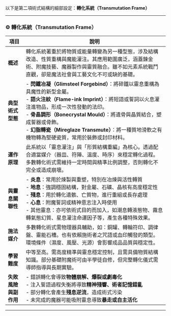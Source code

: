 以下是第二項術式結構的細部設定：**轉化系統（Transmutation Frame）**

---

### ⚙️ 轉化系統（Transmutation Frame）

| 項目           | 說明 |
|----------------|------|
| **概述**       | 轉化系統著重於將物質或能量轉變為另一種型態，涉及結構改造、性質重構與魔能灌注。其應用範圍廣泛，涵蓋鍊金術、附魔技藝、魔器製作與靈質融合。雖不如元素系統戰鬥直觀，卻是魔法社會與工藝文化不可或缺的基礎。 |
| **典型術式型態** | - **閃鐵冶凝（Glimsteel Forgebind）**：將碎鐵以靈息重構為具魔性的新型金屬。  <br> - **語火注紋（Flame-ink Imprint）**：將短語或誓詞以火息灌注進物品，形成一次性發動的法印。  <br> - **骨晶調形（Bonecrystal Mould）**：將遺骨與晶質結合，塑成誓器或骨飾。  <br> - **幻脂轉瓷（Mireglaze Transmute）**：將一種質地滑軟之有機物轉為堅硬瓷質，常用於裝飾或封印材料。 |
| **運作原理**     | 此系統以「靈息灌注」與「形質結構重編」為核心。透過配合適當媒介（器皿、符陣、溫度、時序）來穩定轉化過程。多數轉化術式需維持一定時間與精準比例調整，否則轉化不完全或造成崩壞。 |
| **與靈息關聯性** | - **炎息**：常用於煉製與重塑，特別在冶煉與活性轉質  <br> - **地息**：強調穩固結構，對金屬、石礦、晶核有高度穩定性  <br> - **殘息**：用於轉化遺骸、亡質物，進行重組或長存處理  <br> - **心息**：附魔誓詞或精神意志注入時使用  <br> - 其他靈息：亦可依術式目的而加入，如潮息轉液態物、霧息轉氣態幻質、星息灌注命運因子等，產生各種特殊效果。 |
| **施法媒介**     | 多數轉化術式需物理器具輔助，如：銅罐、轉輪符印、調律盤、靈能石槽。也有依賴施術者之咒語或血印觸發的類型。環境條件（濕度、風壓、光源）會影響成品品質與穩定性。 |
| **學習難度**     | 中等至高。需高度精準與靈息穩定控制，且需具備物質結構知識。部分基礎附魔術可由半學徒自修，但完整轉化儀式需導師指導與長期實驗。 |
| **失敗風險與副作用** | - 錯誤轉化會導致**物體崩解、爆裂或劇毒化**  <br> - 注入誓語過程失衡將導致**精神殘響、術者記憶錯亂**  <br> - 部分轉化會產生**殘息逆流**，造成術式污染  <br> - 未完成的魔器可能吸附靈息導致**暴走或自主活化** |

---